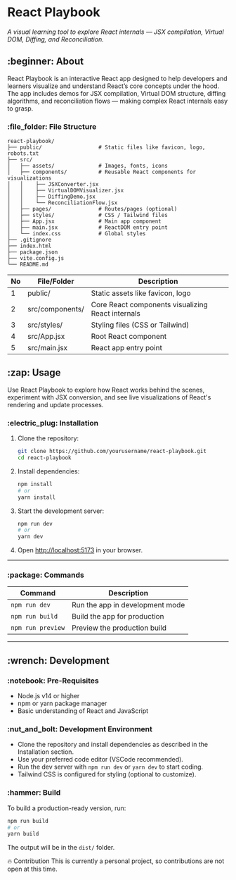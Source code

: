 # React Playbook


*A visual learning tool to explore React internals — JSX compilation, Virtual DOM, Diffing, and Reconciliation.*

## \:beginner: About

React Playbook is an interactive React app designed to help developers and learners visualize and understand React’s core concepts under the hood. The app includes demos for JSX compilation, Virtual DOM structure, diffing algorithms, and reconciliation flows — making complex React internals easy to grasp.

### \:file\_folder: File Structure

```
react-playbook/
├── public/                  # Static files like favicon, logo, robots.txt
├── src/
│   ├── assets/              # Images, fonts, icons
│   ├── components/          # Reusable React components for visualizations
│   │    ├── JSXConverter.jsx
│   │    ├── VirtualDOMVisualizer.jsx
│   │    ├── DiffingDemo.jsx
│   │    └── ReconciliationFlow.jsx
│   ├── pages/               # Routes/pages (optional)
│   ├── styles/              # CSS / Tailwind files
│   ├── App.jsx              # Main app component
│   ├── main.jsx             # ReactDOM entry point
│   └── index.css            # Global styles
├── .gitignore
├── index.html
├── package.json
├── vite.config.js
└── README.md
```

| No | File/Folder     | Description                                       |
| -- | --------------- | ------------------------------------------------- |
| 1  | public/         | Static assets like favicon, logo                  |
| 2  | src/components/ | Core React components visualizing React internals |
| 3  | src/styles/     | Styling files (CSS or Tailwind)                   |
| 4  | src/App.jsx     | Root React component                              |
| 5  | src/main.jsx    | React app entry point                             |

## \:zap: Usage

Use React Playbook to explore how React works behind the scenes, experiment with JSX conversion, and see live visualizations of React's rendering and update processes.

### \:electric\_plug: Installation

1. Clone the repository:

   ```bash
   git clone https://github.com/yourusername/react-playbook.git
   cd react-playbook
   ```

2. Install dependencies:

   ```bash
   npm install
   # or
   yarn install
   ```

3. Start the development server:

   ```bash
   npm run dev
   # or
   yarn dev
   ```

4. Open [http://localhost:5173](http://localhost:5173) in your browser.

---

### \:package: Commands

| Command           | Description                     |
| ----------------- | ------------------------------- |
| `npm run dev`     | Run the app in development mode |
| `npm run build`   | Build the app for production    |
| `npm run preview` | Preview the production build    |

---

## \:wrench: Development

### \:notebook: Pre-Requisites

* Node.js v14 or higher
* npm or yarn package manager
* Basic understanding of React and JavaScript

### \:nut\_and\_bolt: Development Environment

* Clone the repository and install dependencies as described in the Installation section.
* Use your preferred code editor (VSCode recommended).
* Run the dev server with `npm run dev` or `yarn dev` to start coding.
* Tailwind CSS is configured for styling (optional to customize).



### \:hammer: Build

To build a production-ready version, run:

```bash
npm run build
# or
yarn build
```

The output will be in the `dist/` folder.

:fire: Contribution
This is currently a personal project, so contributions are not open at this time.


